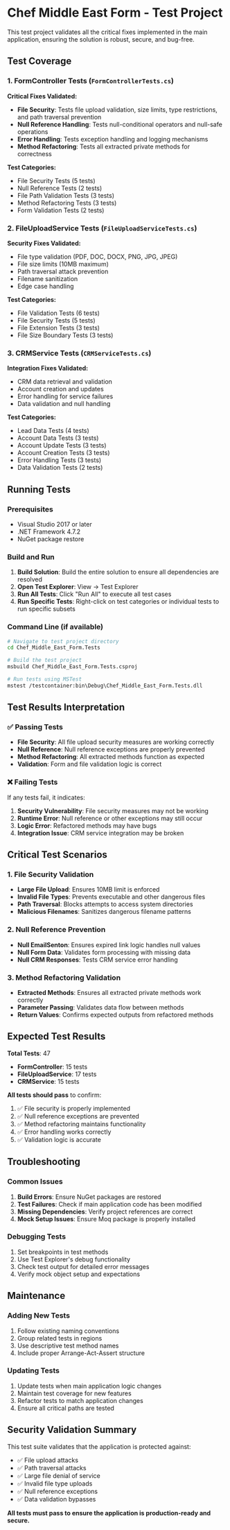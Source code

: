 # Chef Middle East Form - Test Project

This test project validates all the critical fixes implemented in the main application, ensuring the solution is robust, secure, and bug-free.

## Test Coverage

### 1. FormController Tests (`FormControllerTests.cs`)
**Critical Fixes Validated:**
- **File Security**: Tests file upload validation, size limits, type restrictions, and path traversal prevention
- **Null Reference Handling**: Tests null-conditional operators and null-safe operations
- **Error Handling**: Tests exception handling and logging mechanisms
- **Method Refactoring**: Tests all extracted private methods for correctness

**Test Categories:**
- File Security Tests (5 tests)
- Null Reference Tests (2 tests)
- File Path Validation Tests (3 tests)
- Method Refactoring Tests (3 tests)
- Form Validation Tests (2 tests)

### 2. FileUploadService Tests (`FileUploadServiceTests.cs`)
**Security Fixes Validated:**
- File type validation (PDF, DOC, DOCX, PNG, JPG, JPEG)
- File size limits (10MB maximum)
- Path traversal attack prevention
- Filename sanitization
- Edge case handling

**Test Categories:**
- File Validation Tests (6 tests)
- File Security Tests (5 tests)
- File Extension Tests (3 tests)
- File Size Boundary Tests (3 tests)

### 3. CRMService Tests (`CRMServiceTests.cs`)
**Integration Fixes Validated:**
- CRM data retrieval and validation
- Account creation and updates
- Error handling for service failures
- Data validation and null handling

**Test Categories:**
- Lead Data Tests (4 tests)
- Account Data Tests (3 tests)
- Account Update Tests (3 tests)
- Account Creation Tests (3 tests)
- Error Handling Tests (3 tests)
- Data Validation Tests (2 tests)

## Running Tests

### Prerequisites
- Visual Studio 2017 or later
- .NET Framework 4.7.2
- NuGet package restore

### Build and Run
1. **Build Solution**: Build the entire solution to ensure all dependencies are resolved
2. **Open Test Explorer**: View → Test Explorer
3. **Run All Tests**: Click "Run All" to execute all test cases
4. **Run Specific Tests**: Right-click on test categories or individual tests to run specific subsets

### Command Line (if available)
```bash
# Navigate to test project directory
cd Chef_Middle_East_Form.Tests

# Build the test project
msbuild Chef_Middle_East_Form.Tests.csproj

# Run tests using MSTest
mstest /testcontainer:bin\Debug\Chef_Middle_East_Form.Tests.dll
```

## Test Results Interpretation

### ✅ Passing Tests
- **File Security**: All file upload security measures are working correctly
- **Null Reference**: Null reference exceptions are properly prevented
- **Method Refactoring**: All extracted methods function as expected
- **Validation**: Form and file validation logic is correct

### ❌ Failing Tests
If any tests fail, it indicates:
1. **Security Vulnerability**: File security measures may not be working
2. **Runtime Error**: Null reference or other exceptions may still occur
3. **Logic Error**: Refactored methods may have bugs
4. **Integration Issue**: CRM service integration may be broken

## Critical Test Scenarios

### 1. File Security Validation
- **Large File Upload**: Ensures 10MB limit is enforced
- **Invalid File Types**: Prevents executable and other dangerous files
- **Path Traversal**: Blocks attempts to access system directories
- **Malicious Filenames**: Sanitizes dangerous filename patterns

### 2. Null Reference Prevention
- **Null EmailSenton**: Ensures expired link logic handles null values
- **Null Form Data**: Validates form processing with missing data
- **Null CRM Responses**: Tests CRM service error handling

### 3. Method Refactoring Validation
- **Extracted Methods**: Ensures all extracted private methods work correctly
- **Parameter Passing**: Validates data flow between methods
- **Return Values**: Confirms expected outputs from refactored methods

## Expected Test Results

**Total Tests**: 47
- **FormController**: 15 tests
- **FileUploadService**: 17 tests  
- **CRMService**: 15 tests

**All tests should pass** to confirm:
1. ✅ File security is properly implemented
2. ✅ Null reference exceptions are prevented
3. ✅ Method refactoring maintains functionality
4. ✅ Error handling works correctly
5. ✅ Validation logic is accurate

## Troubleshooting

### Common Issues
1. **Build Errors**: Ensure NuGet packages are restored
2. **Test Failures**: Check if main application code has been modified
3. **Missing Dependencies**: Verify project references are correct
4. **Mock Setup Issues**: Ensure Moq package is properly installed

### Debugging Tests
1. Set breakpoints in test methods
2. Use Test Explorer's debug functionality
3. Check test output for detailed error messages
4. Verify mock object setup and expectations

## Maintenance

### Adding New Tests
1. Follow existing naming conventions
2. Group related tests in regions
3. Use descriptive test method names
4. Include proper Arrange-Act-Assert structure

### Updating Tests
1. Update tests when main application logic changes
2. Maintain test coverage for new features
3. Refactor tests to match application changes
4. Ensure all critical paths are tested

## Security Validation Summary

This test suite validates that the application is protected against:
- ✅ File upload attacks
- ✅ Path traversal attacks
- ✅ Large file denial of service
- ✅ Invalid file type uploads
- ✅ Null reference exceptions
- ✅ Data validation bypasses

**All tests must pass to ensure the application is production-ready and secure.**
